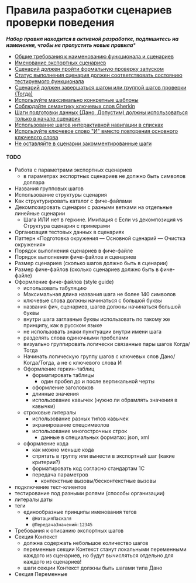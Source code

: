 # Правила разработки сценариев проверки поведения

**_Набор правил находится в активной разработке, подпишитесь на изменения, чтобы не пропустить новые правила_***

* [Общие требования к наименованию функционала и сценариев](./rules/naming-common.md)
* [Именование экспортных сценариев](./rules/naming-exports.md)
* [Сценарий должен пройти формальную проверку запуском](./rules/run-tests.md)
* [Статус выполнения сценария должен соответствовать состоянию тестируемого функционала](./rules/scenario-status.md)
* [Сценарий должен завершаться шагом или группой шагов проверки (Тогда)](./rules/use-then-steps.md)
* [Используйте максимально конкретные шаблоны](./rules/avoid-greedy-wildcard.md)
* [Соблюдайте семантику ключевых слов Gherkin](./rules/keywords-semantic.md)
* [Шаги подготовки данных (Дано, Допустим) должны использоваться только в начале сценария](./rules/use-given.md)
* [Использование шагов интерактивной навигации в списках](./rules/ui-interactive-list-navigation.md)
* [Используйте ключевое слово "И" вместо повторения основного ключевого слова](./rules/use-and-keyword.md)
* [Не оставляйте в сценарии закомментированные шаги](./rules/dont-comment-unused-steps.md)

#### TODO

* Работа с параметрами экспортных сценариев
    * в параметрах экспортных сценариев не должно быть символов доллара
* Названия групповых шагов
* Использование структуры сценария
* Как структурировать каталог с фиче-файлами
* Декомпозировать сценарии с разными ветками на отдельные линейные сценарии
    * Шага ИЛИ нет в геркине. Имитация с Если vs декомпозиция vs Структура сценария с примерами
* Организация тестовых данных в сценариях
* Паттерн «Подготовка окружения — Основной сценарий — Очистка окружения»
* Порядок выполнения сценариев в фиче-файле
* Порядок выполнения фиче-файлов и сценариев
* Размер сценариев (сколько шагов должно быть в сценарии)
* Размер фиче-файлов (сколько сценариев должно быть в фиче-файле)
* Оформление фиче-файлов (style guide)
    * использовать табуляцию
    * Максимальная длина названия шага не более 140 символов
    * ключевые слова должны начинаться с большой буквы
    * названия фич, сценариев, шагов должны начинаться  большой буквы
    * внутри шага заглавные буквы использовать по такому же принципу, как в русском языке
    * не использовать знаки пунктуации внутри имени шага
    * разделять слова одиночными пробелами
    * визуально группировать логически связанные пары шагов Когда/Тогда
    * Начинать логическую группу шагов с ключевых слов Дано/Когда/Тогда, а не с ключевого слова И
    * Оформление геркин-таблиц
        * форматировать таблицы
            * один пробел до и после вертикальной черты
        * оформление заголовков
        * длинные значения
        * использование кавычек (нужно ли обрамлять значения в кавычки)
    * строковые литералы
        * использование разных типов кавычек
        * экранирование спецсимволов
        * использование многострочных строк
            * данные в специальных форматах: json, xml
    * оформление кода
        * как можно меньше кода
        * спрятать в группу или вынести в экспортный шаг (какие критерии?)
        * форматировать код согласно стандартам 1С
        * передача параметров
            * контекстные вызовы/бесконтекстные вызовы
* подключение тест-клиентов
* тестирование под разными ролями (способы организации)
* литералы даты
* теги
    * единообразные принципы именования тегов
        * `@НотацияПаскаля`
        * `@ПередачаЗначений:12345`
* Требования к описанию экспортных шагов
* Секция Контекст
    * должна содержать небольшое количество шагов
    * переменные секции Контекст станут локальными переменными каждого из сценариев, но будут вычисляться отдельно для каждого из сценариев!
    * шаги секции Контекст должны быть шагами типа Дано
* Секция Переменные

